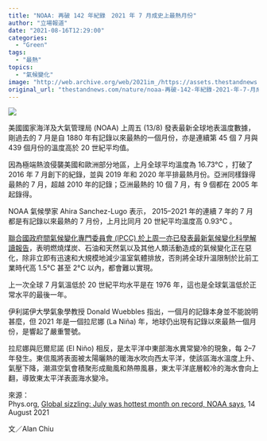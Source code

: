 ```yaml
---
title: "NOAA: 再破 142 年紀錄　2021 年 7 月成史上最熱月份"
author: "立場報道"
date: "2021-08-16T12:29:00"
categories:
  - "Green"
tags:
  - "最熱"
topics:
  - "氣候變化"
image: "http://web.archive.org/web/2021im_/https://assets.thestandnews.com/media/photos/Layer_2_h0tOd70.png"
original_url: "thestandnews.com/nature/noaa-再破-142-年紀錄-2021-年-7-月成史上最熱月份"
---
```

![](http://web.archive.org/web/2021im_/https://assets.thestandnews.com/media/photos/Layer_2_h0tOd70.png)

美國國家海洋及大氣管理局 (NOAA) 上周五 (13/8) 發表最新全球地表溫度數據，剛過去的 7 月是自 1880 年有記錄以來最熱的一個月份，亦是連續第 45 個 7 月與 439 個月份的溫度高於 20 世紀平均值。

因為極端熱浪侵襲美國和歐洲部分地區，上月全球平均溫度為 16.73°C ，打破了 2016 年 7 月創下的紀錄，並與 2019 年和 2020 年平排最熱月份。亞洲同樣錄得最熱的 7 月，超越 2010 年的記錄；亞洲最熱的 10 個 7 月，有 9 個都在 2005 年起錄得。

NOAA 氣候學家 Ahira Sanchez-Lugo 表示， 2015–2021 年的連續 7 年的 7 月都是有記錄以來最熱的 7 月份，上月比同月 20 世紀平均溫度高 0.93°C 。

[聯合國政府間氣候變化專門委員會 (IPCC) 於上周一亦已發表最新氣候變化科學解讀報告](../../international/%E8%81%AF%E5%90%88%E5%9C%8B%E5%A7%94%E5%93%A1%E6%9C%83%E6%9C%80%E6%96%B0%E5%A0%B1%E5%91%8A%E9%99%A4%E9%9D%9E%E7%AB%8B%E5%8D%B3%E5%A4%A7%E8%A6%8F%E6%A8%A1%E6%B8%9B%E7%A2%B3%E6%8E%92%E6%94%BE-%E5%90%A6%E5%89%87%E9%9B%A3%E9%98%BB%E5%85%A8%E7%90%83%E5%8D%87%E6%BA%AB)，表明燃燒煤炭、石油和天然氣以及其他人類活動造成的氣候變化正在惡化，除非立即有迅速和大規模地減少溫室氣體排放，否則將全球升溫限制於比前工業時代高 1.5°C 甚至 2°C 以內，都會難以實現。 

上一次全球 7 月氣溫低於 20 世紀平均水平是在 1976 年，這也是全球氣溫低於正常水平的最後一年。

伊利諾伊大學氣象學教授 Donald Wuebbles 指出，一個月的記錄本身並不能說明甚麼，但 2021 年是一個拉尼娜 (La Niña) 年，地球仍出現有記錄以來最熱一個月份，是響起了嚴重警號。

拉尼娜與厄爾尼諾 (El Niño) 相反，是太平洋中東部海水異常變冷的現象，每 2–7 年發生。東信風將表面被太陽曬熱的暖海水吹向西太平洋，使該區海水溫度上升、氣壓下降，潮濕空氣會積聚形成颱風和熱帶風暴，東太平洋底層較冷的海水會向上翻，導致東太平洋表面海水變冷。

來源：  
Phys.org, [Global sizzling: July was hottest month on record, NOAA says](http://web.archive.org/web/20211229133010/https://phys.org/news/2021-08-global-sizzling-july-hottest-month.html), 14 August 2021

文／Alan Chiu